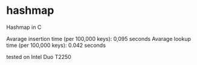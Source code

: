 # hashmap
Hashmap in C

Avarage insertion time (per 100,000 keys): 0,095 seconds
Avarage lookup time (per 100,000 keys): 0.042 seconds

tested on Intel Duo T2250
